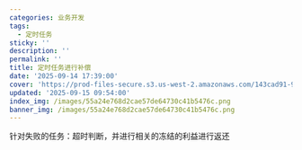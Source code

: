```yaml
---
categories: 业务开发
tags:
  - 定时任务
sticky: ''
description: ''
permalink: ''
title: 定时任务进行补偿
date: '2025-09-14 17:39:00'
cover: 'https://prod-files-secure.s3.us-west-2.amazonaws.com/143cad91-961b-48b0-82dc-78fbb6eb5abe/ee454bf5-11f1-4fcb-b59c-c80ea92cad25/79203675_p0.png?X-Amz-Algorithm=AWS4-HMAC-SHA256&X-Amz-Content-Sha256=UNSIGNED-PAYLOAD&X-Amz-Credential=ASIAZI2LB466ZF2HVST6%2F20250918%2Fus-west-2%2Fs3%2Faws4_request&X-Amz-Date=20250918T180043Z&X-Amz-Expires=3600&X-Amz-Security-Token=IQoJb3JpZ2luX2VjEEkaCXVzLXdlc3QtMiJIMEYCIQCzX2OsExSMtIQE0tSxHsTb7vFOfrERNpH73al6I2WTlwIhALL7iPLSirKOuR7w63NIX7ooX%2FvvtqFTcC7XLxcV2QE%2FKogECML%2F%2F%2F%2F%2F%2F%2F%2F%2F%2FwEQABoMNjM3NDIzMTgzODA1IgzrUrdRHoZsPDpRqfwq3AM90W0lO6jhy7NAwLb3Qfo6Ho1U3J89JNpnKzxl6hrmMqYmm3AvVrGKKDerhy9GbA2JFZusE11fDyd4pAuxKTol80S3wgpYfFRHDUPHS0aT4jtRw55PnKsIuiHvZvRk5VE7igsyjE1prNp790nSFh2C8vll%2B8N%2F3%2BFZ%2BheCXQyAJh6wWfIntMMwMNX3cNSwubxOsxS%2BCOSypOoFbM%2BdKXGhYZdLjUglXakffLefYuCXBlV0ggAtSoWVIIcYqA%2FP4Cz%2Fd3oO0BsWJ9EjY9YFKk1TPGvx6voMgLInOVSB%2FnmTtf%2ButiBRMCyUG3%2BtMUWhtPpoA1xqiq2thmwkq0AwBJK9U2osdSUryIyXA7K%2F5RVYYNXnIQvVSpmQ8281WbR%2Fs6hBOyxhTWbgQhYlP0c491Rf7eGYnlfzKFl92pJ6lDcST3Zwc9ql6d7OYPB75f%2BKazxOzuIe6paWbMXVIE3loD2h5x4WIePD6V96Swch7ir71mTmLHXEL1DBlzb6SbrX9QoTlOkefq2UqdMbfA%2Bi1sdWLcoVuH9ElkZHMoLXdAOlm6t7ChO3LM4k7Od4izWtQZnkLVVLFxqeBOhdQ36mJDPnSsggeyQ5yHy80%2BOOggdIqbSV%2FSh4Pn2PyhvgdTC9%2BbDGBjqkAT74r%2Fzp8TS2mqLzowBALjmIcNhuLgWlVV2lPlQW06hs2Lff%2BNgNstDnNkDPOcH8L%2BEWTTtVEdNvDFXDWQEaiUOpucde7DS2r9HQvY2zW9BWzE4Jd%2BSWctOUGjKEsZ0afgHNV9u2Fws5ILPp%2FJSQnIYmbgjiWnPiVSE2nVNSmhilmUHPJJndDK96OWlIRB%2BV9PKeZJcvoAuGwHODknAS6N70nAIQ&X-Amz-Signature=871e29ecc963838c1612b9dead6fb25dbd137f7f4fd14e3beeca5db5a3feb317&X-Amz-SignedHeaders=host&x-amz-checksum-mode=ENABLED&x-id=GetObject'
updated: '2025-09-15 09:54:00'
index_img: /images/55a24e768d2cae57de64730c41b5476c.png
banner_img: /images/55a24e768d2cae57de64730c41b5476c.png
---
```


针对失败的任务：超时判断，并进行相关的冻结的利益进行返还

